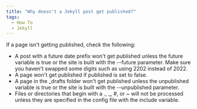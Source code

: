 ```yaml
---
title: "Why doesn't a Jekyll post get published?"
tags:
  - How To
  - Jekyll
---
```

If a page isn't getting published, check the following:

* A post with a future date prefix won't get published unless the future variable is true or the site is built with the --future parameter. Make sure you haven't swapped some digits such as using 2202 instead of 2022.
* A page won't get published if published is set to false.
* A page in the _drafts folder won't get published unless the unpublished variable is true or the site is built with the --unpublished parameter.
* Files or directories that begin with a ., _, #, or ~ will not be processed unless they are specified in the config file with the include variable.
